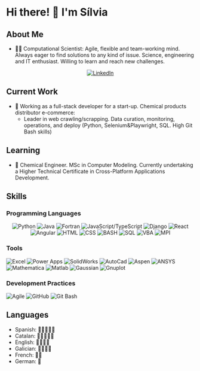 # Hi there! 👋 I'm Sílvia

## About Me
- 👨‍💻 Computational Scientist: Agile, flexible and team-working mind. Always eager to find solutions to any kind of issue. Science, engineering and IT enthusiast. Willing to learn and reach new challenges.

<p align="center">
  <a href="https://www.linkedin.com/in/silvia-%C3%A1lvarez-d%C3%ADaz/" target="_blank"><img src="https://img.shields.io/badge/-LinkedIn-blue?style=flat-square&logo=linkedin&logoColor=white" alt="LinkedIn"></a>
</p>

## Current Work
- 💼 Working as a full-stack developer for a start-up. Chemical products distributor e-commerce:
  - Leader in web crawling/scrapping. Data curation, monitoring, operations, and deploy (Python, Selenium\&Playwright, SQL. High Git Bash skills)

## Learning
- 🌱 Chemical Engineer. MSc in Computer Modeling. Currently undertaking a Higher Technical Certificate in Cross-Platform Applications Development.

## Skills

### Programming Languages
<p align="center">
  <img src="https://img.shields.io/badge/-Python-yellow?style=for-the-badge&logo=python" alt="Python">
  <img src="https://img.shields.io/badge/-Java-red?style=for-the-badge&logo=java" alt="Java">
  <img src="https://img.shields.io/badge/-Fortran-blue?style=for-the-badge&logo=fortran" alt="Fortran">
  <img src="https://img.shields.io/badge/-JS/TS-green?style=for-the-badge&logo=javascript" alt="JavaScript/TypeScript">
  <img src="https://img.shields.io/badge/-Django-darkgreen?style=for-the-badge&logo=django" alt="Django">
  <img src="https://img.shields.io/badge/-React-blue?style=for-the-badge&logo=react" alt="React">
  <img src="https://img.shields.io/badge/-Angular-red?style=for-the-badge&logo=angular" alt="Angular">
  <img src="https://img.shields.io/badge/-HTML-orange?style=for-the-badge&logo=html5" alt="HTML">
  <img src="https://img.shields.io/badge/-CSS-blueviolet?style=for-the-badge&logo=css3" alt="CSS">
  <img src="https://img.shields.io/badge/-BASH-lightgrey?style=for-the-badge&logo=gnu-bash" alt="BASH">
  <img src="https://img.shields.io/badge/-SQL-darkorange?style=for-the-badge&logo=mysql" alt="SQL">
  <img src="https://img.shields.io/badge/-VBA-yellow?style=for-the-badge&logo=microsoft-excel" alt="VBA">
  <img src="https://img.shields.io/badge/-MPI-darkblue?style=for-the-badge&logo=mpi" alt="MPI">
</p>

### Tools
![Excel](https://img.shields.io/badge/-Excel-green?style=flat-square&logo=microsoft-excel) ![Power Apps](https://img.shields.io/badge/-Power%20Apps-blue?style=flat-square&logo=microsoft-powerpoint) ![SolidWorks](https://img.shields.io/badge/-SolidWorks-red?style=flat-square&logo=solidworks) ![AutoCad](https://img.shields.io/badge/-AutoCad-lightblue?style=flat-square&logo=autodesk) ![Aspen](https://img.shields.io/badge/-Aspen-lightgreen?style=flat-square&logo=aspen) ![ANSYS](https://img.shields.io/badge/-ANSYS-darkred?style=flat-square&logo=ansys) ![Mathematica](https://img.shields.io/badge/-Mathematica-purple?style=flat-square&logo=wolfram) ![Matlab](https://img.shields.io/badge/-Matlab-yellowgreen?style=flat-square&logo=mathworks) ![Gaussian](https://img.shields.io/badge/-Gaussian-blue?style=flat-square&logo=gnu-bash) ![Gnuplot](https://img.shields.io/badge/-Gnuplot-lightpurple?style=flat-square&logo=gnuplot)

### Development Practices
![Agile](https://img.shields.io/badge/-Agile-blueviolet?style=flat-square&logo=agile) ![GitHub](https://img.shields.io/badge/-GitHub-black?style=flat-square&logo=github) ![Git Bash](https://img.shields.io/badge/-Git%20Bash-lightgrey?style=flat-square&logo=gnu-bash)

## Languages

- Spanish: 🌟🌟🌟🌟🌟
- Catalan: 🌟🌟🌟🌟🌟
- English: 🌟🌟🌟🌟
- Galician: 🌟🌟🌟🌟
- French: 🌟🌟
- German: 🌟
